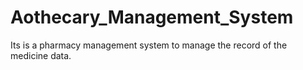 # Aothecary_Management_System
Its is a pharmacy management system to manage the record of the medicine data.
